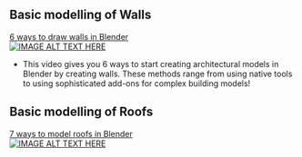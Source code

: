 ## Basic modelling of Walls
[6 ways to draw walls in Blender](https://www.youtube.com/watch?v=Cunh57XjRv4&ab_channel=TheCGEssentials)<br>
[![IMAGE ALT TEXT HERE](https://img.youtube.com/vi/Cunh57XjRv4/0.jpg)](https://www.youtube.com/watch?v=Cunh57XjRv4)

* This video gives you 6 ways to start creating architectural models in Blender by creating walls. These methods range from using native tools to using sophisticated add-ons for complex building models!

## Basic modelling of Roofs
[7 ways to model roofs in Blender](https://www.youtube.com/watch?v=Pcb-BBeGt8w)<br>
[![IMAGE ALT TEXT HERE](https://img.youtube.com/vi/Pcb-BBeGt8w/0.jpg)](https://www.youtube.com/watch?v=Pcb-BBeGt8w)
